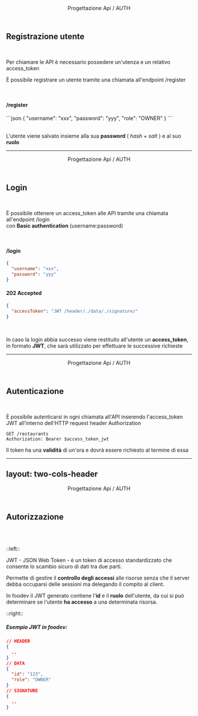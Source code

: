 <Header>Progettazione Api / AUTH</Header>

## Registrazione utente

<br>

Per chiamare le API è necessario possedere un'utenza e un relativo access_token

È possibile <sky>registrare</sky> un utente tramite una chiamata all'endpoint <mono>/register</mono>

<br>

#### <Post /> /register

<div class="w-1/2">
```json
{
  "username": "xxx",
  "password": "yyy",
  "role": "OWNER"
}
```
</div>

<br>

L'utente viene salvato insieme alla sua **password** ( *hash + salt* ) e al suo **ruolo**

---

<Header>Progettazione Api / AUTH</Header>

## Login

<br>

È possibile ottenere un <sky>access_token</sky> alle API tramite una chiamata all'endpoint <mono>/login</mono>\
con **Basic authentication** (username:password)

<br>

<div class="flex space-x-6">

<div class="w-1/2">

#### <Post /> /login

```json
{
  "username": "xxx",
  "password": "yyy"
}
```
</div>

<div class="w-1/2">

#### 202 Accepted

```json
{
  "accessToken": "JWT /header/./data/./signature/"
}
```
</div>

</div>

<br>

In caso la login abbia successo viene restituito all'utente un **access_token**, in formato **JWT**, che sarà utilizzato per effettuare le successive richieste

---

<Header>Progettazione Api / AUTH</Header>

## Autenticazione

<br>

È possibile <sky>autenticarsi</sky> in ogni chiamata all'API inserendo l'access_token JWT all'interno dell'HTTP request header <mono>Authorization</mono>

<div class="w-1/2">

```
GET /restaurants
Authorization: Bearer $access_token_jwt
```

</div>

Il token ha una **validità** di un'ora e dovrà essere richiesto al termine di essa

---
layout: two-cols-header
---

<Header>Progettazione Api / AUTH</Header>

## Autorizzazione

<br>
<br>

::left::

<sky>JWT</sky> - JSON Web Token - è un token di accesso standardizzato che consente lo scambio sicuro di dati tra due parti.

Permette di gestire il **controllo degli accessi** alle risorse senza che il server debba occuparsi delle sessioni ma delegando il compito al client.

In foodev il JWT generato contiene l'**id** e il **ruolo** dell'utente, da cui si può determinare se l'utente **ha accesso** a una determinata risorsa.

::right::

##### Esempio JWT in foodev:

```json
// HEADER
{ 
  ..
}
// DATA
{ 
  "id": "123",
  "role": "OWNER"
}
// SIGNATURE
{ 
  ..
}
```

